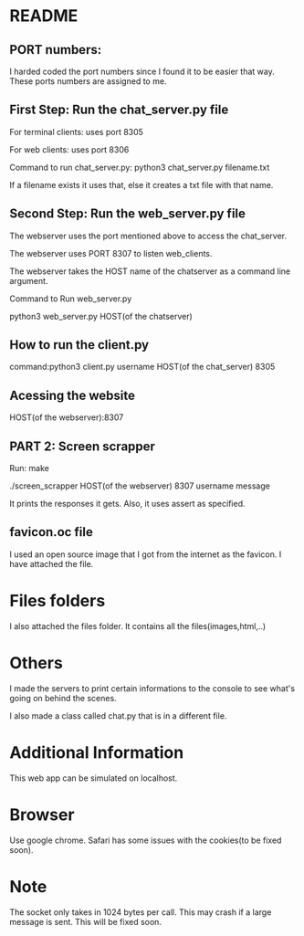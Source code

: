 # README


## PORT numbers:
I harded coded the port numbers since I found it to be easier that way. These ports numbers are assigned to me.

## First Step: Run the chat_server.py file
For terminal clients: uses port 8305

For web clients: uses port 8306 

Command to run chat_server.py: python3 chat_server.py filename.txt

If a filename exists it uses that, else it creates a txt file with that name.


## Second Step: Run the web_server.py file

The webserver uses the port mentioned above to access the chat_server.

The webserver uses PORT 8307 to listen web_clients. 

The webserver takes the HOST name of the chatserver as a command line argument.

Command to Run web_server.py

python3 web_server.py HOST(of the chatserver)

## How to run the client.py
command:python3 client.py username HOST(of the chat_server) 8305 

## Acessing the website

HOST(of the webserver):8307

## PART 2: Screen scrapper
Run: make

./screen_scrapper HOST(of the webserver) 8307 username message 

It prints the responses it gets. Also, it uses assert as specified. 

## favicon.oc file
I used an open source image that I got from the internet as the favicon. I have attached the file.

# Files folders

I also attached the files folder. It contains all the files(images,html,..)


# Others
I made the servers to print certain informations to the console to see what's going on behind the scenes.

I also made a class called chat.py that is in a different file.

# Additional Information
This web app can be simulated on localhost.

# Browser
Use google chrome. Safari has some issues with the cookies(to be fixed soon). 

# Note
The socket only takes in 1024 bytes per call. This may crash if a large message is sent. This will be fixed soon.
